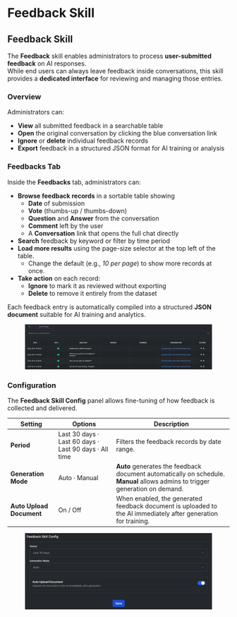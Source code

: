# Feedback Skill

## Feedback Skill

The **Feedback** skill enables administrators to process **user-submitted feedback** on AI responses.\
While end users can always leave feedback inside conversations, this skill provides a **dedicated interface** for reviewing and managing those entries.

### Overview

Administrators can:

* **View** all submitted feedback in a searchable table
* **Open** the original conversation by clicking the blue conversation link
* **Ignore** or **delete** individual feedback records
* **Export** feedback in a structured JSON format for AI training or analysis

### Feedbacks Tab

Inside the **Feedbacks** tab, administrators can:

* **Browse feedback records** in a sortable table showing
  * **Date** of submission
  * **Vote** (thumbs-up / thumbs-down)
  * **Question** and **Answer** from the conversation
  * **Comment** left by the user
  * A **Conversation** link that opens the full chat directly
* **Search** feedback by keyword or filter by time period
* **Load more results** using the page-size selector at the top left of the table.
  * Change the default (e.g., _10 per page_) to show more records at once.
* **Take action** on each record:
  * **Ignore** to mark it as reviewed without exporting
  * **Delete** to remove it entirely from the dataset

Each feedback entry is automatically compiled into a structured **JSON document** suitable for AI training and analytics.

<figure><img src="../.gitbook/assets/image (5).png" alt=""><figcaption></figcaption></figure>

### Configuration

The **Feedback Skill Config** panel allows fine-tuning of how feedback is collected and delivered.

| Setting                  | Options                                               | Description                                                                                                                   |
| ------------------------ | ----------------------------------------------------- | ----------------------------------------------------------------------------------------------------------------------------- |
| **Period**               | Last 30 days · Last 60 days · Last 90 days · All time | Filters the feedback records by date range.                                                                                   |
| **Generation Mode**      | Auto · Manual                                         | **Auto** generates the feedback document automatically on schedule. **Manual** allows admins to trigger generation on demand. |
| **Auto Upload Document** | On / Off                                              | When enabled, the generated feedback document is uploaded to the AI immediately after generation for training.                |

<figure><img src="../.gitbook/assets/image (4).png" alt=""><figcaption></figcaption></figure>
